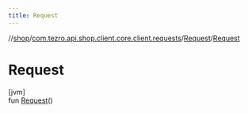 ```yaml
---
title: Request
---
```

//[shop](../../../index.html)/[com.tezro.api.shop.client.core.client.requests](../index.html)/[Request](index.html)/[Request](-request.html)



# Request



[jvm]\
fun [Request](-request.html)()




